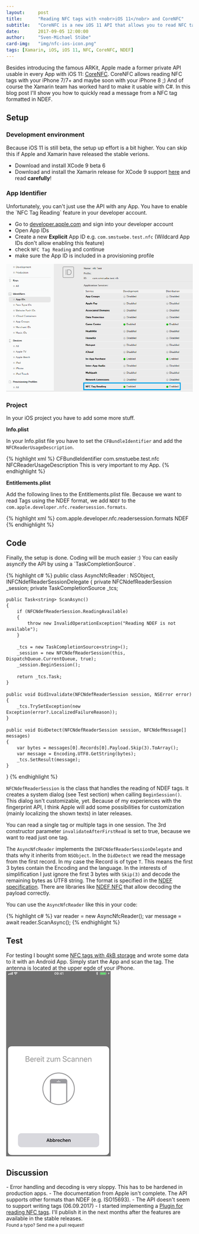 ```yaml
---
layout:     post
title:      "Reading NFC tags with <nobr>iOS 11</nobr> and CoreNFC"
subtitle:   "CoreNFC is a new iOS 11 API that allows you to read NFC tags."
date:       2017-09-05 12:00:00
author:     "Sven-Michael Stübe"
card-img:   "img/nfc-ios-icon.png"
tags: [Xamarin, iOS, iOS 11, NFC, CoreNFC, NDEF]
---
```


Besides introducing the famous ARKit, Apple made a former private API usable in every App with iOS 11: <a href="https://developer.apple.com/documentation/corenfc" target="_blank" onclick="return tol(this);">CoreNFC</a>. CoreNFC allows reading NFC tags with your iPhone 7/7+ and maybe soon with your iPhone 8 ;) And of course the Xamarin team has worked hard to make it usable with C#. In this blog post I'll show you how to quickly read a message from a NFC tag formatted in NDEF.

<h2 class="section-heading">Setup</h2>

<h3>Development environment</h3>
Because iOS 11 is still beta, the setup up effort is a bit higher. You can skip this if Apple and Xamarin have released the stable verions.

- Download and install XCode 9 beta 6 
- Download and install the Xamarin release for XCode 9 support <a href="https://releases.xamarin.com/preview-xcode-9-beta-6-ios-11-macos-10-13-support-preview-6/" target="_blank" onclick="return tol(this);">here</a> and read **carefully**!

<h3>App Identifier</h3>
Unfortunately, you can't just use the API with any App. You have to enable the `NFC Tag Reading` feature in your developer account.

- Go to <a href="https://developer.apple.com" target="_blank" onclick="return tol(this);">developer.apple.com</a> and sign into your developer account
- Open App IDs
- Create a new **Explicit** App ID e.g. `com.smstuebe.test.nfc` (Wildcard App IDs don't allow enabling this feature) 
- check `NFC Tag Reading` and continue
- make sure the App ID is included in a provisioning profile

<img src="/img/nfc-ios-app-id.png" style="margin:0 auto; cursor: pointer;"/>

<h3>Project</h3>
In your iOS project you have to add some more stuff.

<b>Info.plist</b>

In your Info.plist file you have to set the `CFBundleIdentifier` and add the `NFCReaderUsageDescription`.

{% highlight xml %}
<key>CFBundleIdentifier</key>
<string>com.smstuebe.test.nfc</string>
<key>NFCReaderUsageDescription</key>
<string>This is very important to my App.</string>
{% endhighlight %}

<b>Entitlements.plist</b>

Add the following lines to the Entitlements.plist file. Because we want to read Tags using the NDEF format, we add `NDEF` to the `com.apple.developer.nfc.readersession.formats`.

{% highlight xml %}
<dict>
    <key>com.apple.developer.nfc.readersession.formats</key>
    <array>
        <string>NDEF</string>
    </array>
</dict>
{% endhighlight %}

<h2 class="section-heading">Code</h2>
Finally, the setup is done. Coding will be much easier :) You can easily asyncify the API by using a `TaskCompletionSource`.

{% highlight c# %}
public class AsyncNfcReader : NSObject, INFCNdefReaderSessionDelegate
{
    private NFCNdefReaderSession _session;
    private TaskCompletionSource<string> _tcs;

    public Task<string> ScanAsync()
    {
        if (NFCNdefReaderSession.ReadingAvailable)
        {
            throw new InvalidOperationException("Reading NDEF is not available");
        }

        _tcs = new TaskCompletionSource<string>();
        _session = new NFCNdefReaderSession(this, DispatchQueue.CurrentQueue, true);
        _session.BeginSession();
        
        return _tcs.Task;
    }

    public void DidInvalidate(NFCNdefReaderSession session, NSError error)
    {
        _tcs.TrySetException(new Exception(error?.LocalizedFailureReason));
    }

    public void DidDetect(NFCNdefReaderSession session, NFCNdefMessage[] messages)
    {
        var bytes = messages[0].Records[0].Payload.Skip(3).ToArray();
        var message = Encoding.UTF8.GetString(bytes);
        _tcs.SetResult(message);
    }
}
{% endhighlight %}

`NFCNdefReaderSession` is the class that handles the reading of NDEF tags. It creates a system dialog (see Test section) when calling `BeginSession()`. This dialog isn't customizable, yet. Because of my experiences with the fingerprint API, I think Apple will add some possibilities for customization (mainly localizing the shown texts) in later releases.

You can read a single tag or multiple tags in one session. The 3rd constructor parameter `invalidateAfterFirstRead` is set to true, because we want to read just one tag.

The `AsyncNfcReader` implements the `INFCNdefReaderSessionDelegate` and thats why it inherits from `NSObject`. In the `DidDetect` we read the message from the first record. In my case the Record is of type `T`. This means the first 3 bytes contain the Encoding and the language. In the interests of simplification I just ignore the first 3 bytes with `Skip(3)` and decode the remaining bytes as UTF8 string. The format is specified in the <a href="https://learn.adafruit.com/adafruit-pn532-rfid-nfc/ndef" target="_blank" onclick="return tol(this);">NDEF specification</a>. There are libraries like <a href="https://github.com/andijakl/ndef-nfc" target="_blank" onclick="return tol(this);">NDEF NFC</a> that allow decoding the payload correctly.

You can use the `AsyncNfcReader` like this in your code:

{% highlight c# %}
var reader = new AsyncNfcReader();
var message = await reader.ScanAsync();
{% endhighlight %}

<h2 class="section-heading">Test</h2>
For testing I bought some <a href="http://amzn.to/2wDpWsY" target="_blank" onclick="return tol(this);">NFC tags with 4kB storage</a> and wrote some data to it with an Android App.
Simply start the App and scan the tag. The antenna is located at the upper egde of your iPhone.

<img src="/img/nfc-ios-app-test.png" style="margin:0 auto; cursor: pointer;"/>

<h2 class="section-heading">Discussion</h2>
- Error handling and decoding is very sloppy. This has to be hardened in production apps.
- The documentation from Apple isn't complete. The API supports other formats than NDEF (e.g. ISO15693).
- The API doesn't seem to support writing tags (06.09.2017)
- I started implementing a <a href="https://github.com/smstuebe/xamarin-nfc" target="_blank" onclick="return tol(this);">Plugin for reading NFC tags</a>. I'll publish it in the next months after the features are available in the stable releases.

<br>
<small>Found a typo? Send me a pull request!</small>